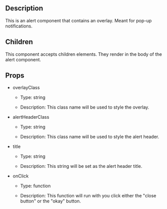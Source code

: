 ## Description

This is an alert component that contains an overlay. Meant for pop-up notifications.



## Children

This component accepts children elements. They render in the body of the alert component.



## Props

- overlayClass

    - Type: string

    - Description: This class name will be used to style the overlay.

- alertHeaderClass

    - Type: string

    - Description: This class name will be used to style the alert header.

- title

    - Type: string

    - Description: This string will be set as the alert header title.

- onClick

    - Type: function

    - Description: This function will run with you click either the "close button" or the "okay" button.